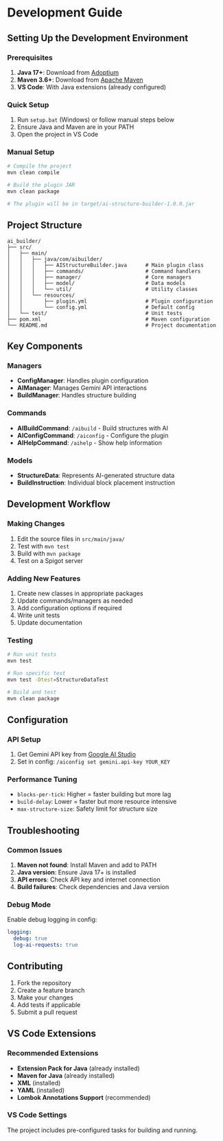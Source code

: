 # Development Guide

## Setting Up the Development Environment

### Prerequisites
1. **Java 17+**: Download from [Adoptium](https://adoptium.net/)
2. **Maven 3.6+**: Download from [Apache Maven](https://maven.apache.org/download.cgi)
3. **VS Code**: With Java extensions (already configured)

### Quick Setup
1. Run `setup.bat` (Windows) or follow manual steps below
2. Ensure Java and Maven are in your PATH
3. Open the project in VS Code

### Manual Setup
```bash
# Compile the project
mvn clean compile

# Build the plugin JAR
mvn clean package

# The plugin will be in target/ai-structure-builder-1.0.0.jar
```

## Project Structure
```
ai_builder/
├── src/
│   ├── main/
│   │   ├── java/com/aibuilder/
│   │   │   ├── AIStructureBuilder.java      # Main plugin class
│   │   │   ├── commands/                    # Command handlers
│   │   │   ├── manager/                     # Core managers
│   │   │   ├── model/                       # Data models
│   │   │   └── util/                        # Utility classes
│   │   └── resources/
│   │       ├── plugin.yml                   # Plugin configuration
│   │       └── config.yml                   # Default config
│   └── test/                                # Unit tests
├── pom.xml                                  # Maven configuration
└── README.md                                # Project documentation
```

## Key Components

### Managers
- **ConfigManager**: Handles plugin configuration
- **AIManager**: Manages Gemini API interactions
- **BuildManager**: Handles structure building

### Commands
- **AIBuildCommand**: `/aibuild` - Build structures with AI
- **AIConfigCommand**: `/aiconfig` - Configure the plugin
- **AIHelpCommand**: `/aihelp` - Show help information

### Models
- **StructureData**: Represents AI-generated structure data
- **BuildInstruction**: Individual block placement instruction

## Development Workflow

### Making Changes
1. Edit the source files in `src/main/java/`
2. Test with `mvn test`
3. Build with `mvn package`
4. Test on a Spigot server

### Adding New Features
1. Create new classes in appropriate packages
2. Update commands/managers as needed
3. Add configuration options if required
4. Write unit tests
5. Update documentation

### Testing
```bash
# Run unit tests
mvn test

# Run specific test
mvn test -Dtest=StructureDataTest

# Build and test
mvn clean package
```

## Configuration

### API Setup
1. Get Gemini API key from [Google AI Studio](https://makersuite.google.com/app/apikey)
2. Set in config: `/aiconfig set gemini.api-key YOUR_KEY`

### Performance Tuning
- `blocks-per-tick`: Higher = faster building but more lag
- `build-delay`: Lower = faster but more resource intensive
- `max-structure-size`: Safety limit for structure size

## Troubleshooting

### Common Issues
1. **Maven not found**: Install Maven and add to PATH
2. **Java version**: Ensure Java 17+ is installed
3. **API errors**: Check API key and internet connection
4. **Build failures**: Check dependencies and Java version

### Debug Mode
Enable debug logging in config:
```yaml
logging:
  debug: true
  log-ai-requests: true
```

## Contributing
1. Fork the repository
2. Create a feature branch
3. Make your changes
4. Add tests if applicable
5. Submit a pull request

## VS Code Extensions

### Recommended Extensions
- **Extension Pack for Java** (already installed)
- **Maven for Java** (already installed)
- **XML** (installed)
- **YAML** (installed)
- **Lombok Annotations Support** (recommended)

### VS Code Settings
The project includes pre-configured tasks for building and running.
